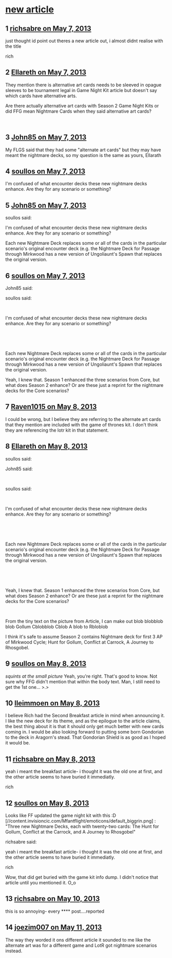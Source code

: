 # [new article](https://community.fantasyflightgames.com/topic/83534-new-article/)

## 1 [richsabre on May 7, 2013](https://community.fantasyflightgames.com/topic/83534-new-article/?do=findComment&comment=793082)

just thought id point out theres a new article out, i almost didnt realise with the title

rich

## 2 [Ellareth on May 7, 2013](https://community.fantasyflightgames.com/topic/83534-new-article/?do=findComment&comment=793114)

They mention there is alternative art cards needs to be sleeved in opague sleeves to be tournament legal in Game Night Kit article but doesn't say which cards have alternative arts.

Are there actually alternative art cards with Season 2 Game Night Kits or did FFG mean Nightmare Cards when they said alternative art cards?

 

## 3 [John85 on May 7, 2013](https://community.fantasyflightgames.com/topic/83534-new-article/?do=findComment&comment=793149)

My FLGS said that they had some "alternate art cards" but they may have meant the nightmare decks, so my question is the same as yours, Ellarath

## 4 [soullos on May 7, 2013](https://community.fantasyflightgames.com/topic/83534-new-article/?do=findComment&comment=793156)

I'm confused of what encounter decks these new nightmare decks enhance. Are they for any scenario or something?

## 5 [John85 on May 7, 2013](https://community.fantasyflightgames.com/topic/83534-new-article/?do=findComment&comment=793163)

soullos said:

I'm confused of what encounter decks these new nightmare decks enhance. Are they for any scenario or something?



Each new Nightmare Deck replaces some or all of the cards in the particular scenario's original encounter deck (e.g. the Nightmare Deck for Passage through Mirkwood has a new version of Ungoliaunt's Spawn that replaces the original version.

## 6 [soullos on May 7, 2013](https://community.fantasyflightgames.com/topic/83534-new-article/?do=findComment&comment=793171)

John85 said:

soullos said:

 

I'm confused of what encounter decks these new nightmare decks enhance. Are they for any scenario or something?

 

 

Each new Nightmare Deck replaces some or all of the cards in the particular scenario's original encounter deck (e.g. the Nightmare Deck for Passage through Mirkwood has a new version of Ungoliaunt's Spawn that replaces the original version.



Yeah, I knew that. Season 1 enhanced the three scenarios from Core, but what does Season 2 enhance? Or are these just a reprint for the nightmare decks for the Core scenarios?

## 7 [Raven1015 on May 8, 2013](https://community.fantasyflightgames.com/topic/83534-new-article/?do=findComment&comment=793175)

I could be wrong, but I believe they are referring to the alternate art cards that they mention are included with the game of thrones kit. I don't think they are referencing the lotr kit in that statement.

## 8 [Ellareth on May 8, 2013](https://community.fantasyflightgames.com/topic/83534-new-article/?do=findComment&comment=793179)

soullos said:

John85 said:

 

soullos said:

 

I'm confused of what encounter decks these new nightmare decks enhance. Are they for any scenario or something?

 

 

Each new Nightmare Deck replaces some or all of the cards in the particular scenario's original encounter deck (e.g. the Nightmare Deck for Passage through Mirkwood has a new version of Ungoliaunt's Spawn that replaces the original version.

 

 

Yeah, I knew that. Season 1 enhanced the three scenarios from Core, but what does Season 2 enhance? Or are these just a reprint for the nightmare decks for the Core scenarios?



 

From the tiny text on the picture from Article, I can make out
blob blobblob blob Gollum
Cblobblob Cblob
A blob to Rbloblob

I think it's safe to assume Season 2 contains Nightmare deck for first 3 AP of Mirkwood Cycle; Hunt for Gollum, Conflict at Carrock, A Journey to Rhosgobel.
 

## 9 [soullos on May 8, 2013](https://community.fantasyflightgames.com/topic/83534-new-article/?do=findComment&comment=793194)

*squints at the small picture* Yeah, you're right. That's good to know. Not sure why FFG didn't mention that within the body text. Man, I still need to get the 1st one… >.>

## 10 [lleimmoen on May 8, 2013](https://community.fantasyflightgames.com/topic/83534-new-article/?do=findComment&comment=793247)

I believe Rich had the Second Breakfast article in mind when announcing it. I like the new deck for its theme, and as the epilogue to the article claims, the best thing about it is that it should only get much better with new cards coming in. I would be also looking forward to putting some born Gondorian to the deck in Aragorn's stead. That Gondorian Shield is as good as I hoped it would be.

## 11 [richsabre on May 8, 2013](https://community.fantasyflightgames.com/topic/83534-new-article/?do=findComment&comment=793274)

yeah i meant the breakfast article- i thought it was the old one at first, and the other article seems to have buried it immediatly.

rich

## 12 [soullos on May 8, 2013](https://community.fantasyflightgames.com/topic/83534-new-article/?do=findComment&comment=793467)

Looks like FF updated the game night kit with this :D [//content.invisioncic.com/Mfantflight/emoticons/default_biggrin.png] : "Three new Nightmare Decks, each with twenty-two cards: The Hunt for Gollum, Conflict at the Carrock, and A Journey to Rhosgobel"

richsabre said:

yeah i meant the breakfast article- i thought it was the old one at first, and the other article seems to have buried it immediatly.

rich



Wow, that did get buried with the game kit info dump. I didn't notice that article until you mentioned it. O_o

## 13 [richsabre on May 10, 2013](https://community.fantasyflightgames.com/topic/83534-new-article/?do=findComment&comment=793952)

this is so annoying- every **** post….reported

## 14 [joezim007 on May 11, 2013](https://community.fantasyflightgames.com/topic/83534-new-article/?do=findComment&comment=794511)

The way they worded it ons different article it sounded to me like the alternate art was for a different game and LotR got nightmare scenarios instead.

